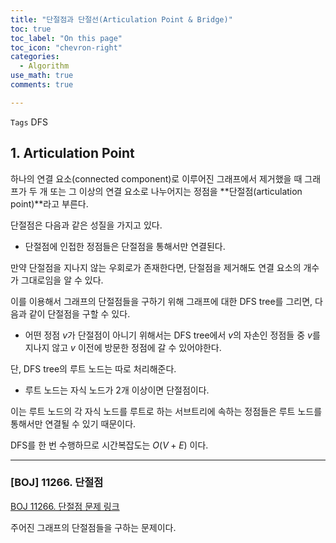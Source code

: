 ```yaml
---
title: "단절점과 단절선(Articulation Point & Bridge)"
toc: true
toc_label: "On this page"
toc_icon: "chevron-right"
categories:    
  - Algorithm
use_math: true
comments: true

---
```


`Tags` DFS

## 1. Articulation Point

하나의 연결 요소(connected component)로 이루어진 그래프에서 제거했을 때 그래프가 두 개 또는 그 이상의 연결 요소로 나누어지는 정점을 **단절점(articulation point)**라고 부른다.

단절점은 다음과 같은 성질을 가지고 있다.

- 단절점에 인접한 정점들은 단절점을 통해서만 연결된다.

만약 단절점을 지나지 않는 우회로가 존재한다면, 단절점을 제거해도 연결 요소의 개수가 그대로임을 알 수 있다.

이를 이용해서 그래프의 단절점들을 구하기 위해 그래프에 대한 DFS tree를 그리면, 다음과 같이 단절점을 구할 수 있다.

- 어떤 정점 $v$가 단절점이 아니기 위해서는 DFS tree에서 $v$의 자손인 정점들 중 $v$를 지나지 않고 $v$ 이전에 방문한 정점에 갈 수 있어야한다.

단, DFS tree의 루트 노드는 따로 처리해준다.

- 루트 노드는 자식 노드가 $2$개 이상이면 단절점이다.

이는 루트 노드의 각 자식 노드를 루트로 하는 서브트리에 속하는 정점들은 루트 노드를 통해서만 연결될 수 있기 때문이다.

DFS를 한 번 수행하므로 시간복잡도는 $O(V + E)$ 이다.

---

### [BOJ] 11266. 단절점

[BOJ 11266. 단절점 문제 링크](https://www.acmicpc.net/problem/11266)

주어진 그래프의 단절점들을 구하는 문제이다.




